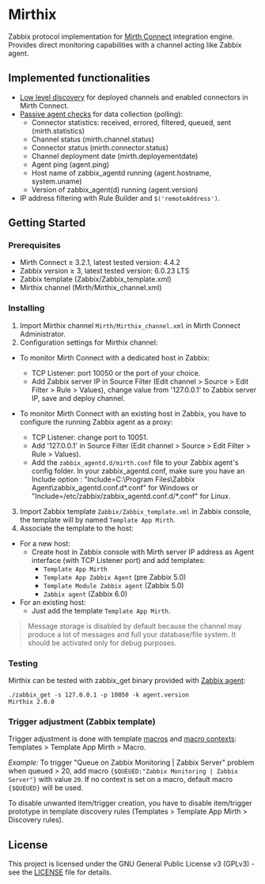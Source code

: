 # Mirthix

Zabbix protocol implementation for [Mirth Connect](https://www.nextgen.com/solutions/interoperability/mirth-integration-engine/mirth-connect-downloads) integration engine. Provides direct monitoring capabilities with a channel acting like Zabbix agent.

## Implemented functionalities

- [Low level discovery](https://www.zabbix.com/documentation/4.0/manual/discovery/low_level_discovery) for deployed channels and enabled connectors in Mirth Connect.
- [Passive agent checks](https://www.zabbix.com/documentation/4.0/manual/appendix/items/activepassive) for data collection (polling):
  - Connector statistics: received, errored, filtered, queued, sent (mirth.statistics)
  - Channel status (mirth.channel.status)
  - Connector status (mirth.connector.status)
  - Channel deployment date (mirth.deployementdate)
  - Agent ping (agent.ping)
  - Host name of zabbix_agentd running (agent.hostname, system.uname)
  - Version of zabbix_agent(d) running (agent.version)
- IP address filtering with Rule Builder and `$('remoteAddress')`.


## Getting Started
### Prerequisites

- Mirth Connect ≥ 3.2.1, latest tested version: 4.4.2
- Zabbix version ≥ 3, latest tested version: 6.0.23 LTS
- Zabbix template (Zabbix/Zabbix_template.xml)
- Mirthix channel (Mirth/Mirthix_channel.xml)

### Installing

1. Import Mirthix channel `Mirth/Mirthix_channel.xml` in Mirth Connect Administrator.
2. Configuration settings for Mirthix channel:
  - To monitor Mirth Connect with a dedicated host in Zabbix:
    - TCP Listener: port 10050 or the port of your choice.
    - Add Zabbix server IP in Source Filter (Edit channel > Source > Edit Filter > Rule > Values), change value from '127.0.0.1' to Zabbix server IP, save and deploy channel.

  - To monitor Mirth Connect with an existing host in Zabbix, you have to configure the running Zabbix agent as a proxy:
    - TCP Listener: change port to 10051.
    - Add '127.0.0.1' in Source Filter (Edit channel > Source > Edit Filter > Rule > Values).
    - Add the `zabbix_agentd.d/mirth.conf` file to your Zabbix agent's config folder.
	 In your zabbix_agentd.conf, make sure you have an Include option : "Include=C:\Program Files\Zabbix Agent\zabbix_agentd.conf.d\*.conf" for Windows or "Include=/etc/zabbix/zabbix_agentd.conf.d/*.conf" for Linux.
3. Import Zabbix template `Zabbix/Zabbix_template.xml` in Zabbix console, the template will by named `Template App Mirth`.
4. Associate the template to the host:
  - For a new host:
    - Create host in Zabbix console with Mirth server IP address as Agent interface (with TCP Listener port) and add templates:
      - `Template App Mirth`
      - `Template App Zabbix Agent` (pre Zabbix 5.0)
      - `Template Module Zabbix agent` (Zabbix 5.0)
      - `Zabbix agent` (Zabbix 6.0)
  - For an existing host:
    - Just add the template `Template App Mirth`.



> Message storage is disabled by default because the channel may produce a lot of messages and full your database/file system. It should be activated only for debug purposes.

### Testing

Mirthix can be tested with zabbix_get binary provided with [Zabbix agent](https://www.zabbix.com/download_agents):
```Console
./zabbix_get -s 127.0.0.1 -p 10050 -k agent.version
Mirthix 2.0.0
```

### Trigger adjustment (Zabbix template)

Trigger adjustment is done with template [macros](https://www.zabbix.com/documentation/3.4/manual/config/macros/usermacros) and [macro contexts](https://www.zabbix.com/documentation/3.4/manual/config/macros/usermacros#user_macro_context): Templates > Template App Mirth > Macro.

*Example:*
To trigger "Queue on Zabbix Monitoring | Zabbix Server" problem when queued > 20, add macro `{$QUEUED:"Zabbix Monitoring | Zabbix Server"}` with value `20`. If no context is set on a macro, default macro `{$QUEUED}` will be used.

To disable unwanted item/trigger creation, you have to disable item/trigger prototype in template discovery rules (Templates > Template App Mirth > Discovery rules).

## License

This project is licensed under the GNU General Public License v3 (GPLv3) - see the [LICENSE](LICENSE) file for details.
